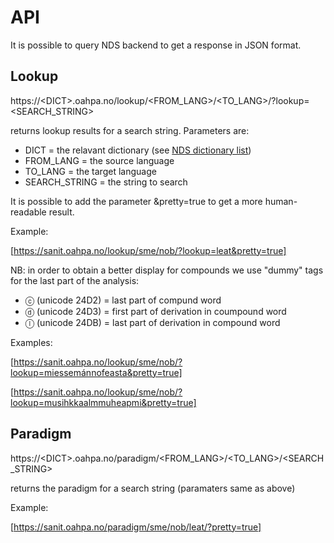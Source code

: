 # API

It is possible to query NDS backend to get a response in JSON format.

## Lookup

https://\<DICT\>.oahpa.no/lookup/\<FROM_LANG\>/\<TO_LANG\>/?lookup=\<SEARCH_STRING\>

returns lookup results for a search string. Parameters are:

- DICT = the relavant dictionary (see [NDS dictionary list](NeahttadigisanitLanguagePairs.html))
- FROM_LANG = the source language
- TO_LANG = the target language
- SEARCH_STRING = the string to search

It is possible to add the parameter &pretty=true to get a more human-readable result.

Example:

[https://sanit.oahpa.no/lookup/sme/nob/?lookup=leat&pretty=true]

NB: in order to obtain a better display for compounds we use "dummy" tags for the last part of the analysis:

- ⓒ (unicode 24D2) = last part of compund word
- ⓓ (unicode 24D3) = first part of derivation in coumpound word
- ⓛ (unicode 24DB) = last part of derivation in compound word

Examples:

[https://sanit.oahpa.no/lookup/sme/nob/?lookup=miessemánnofeasta&pretty=true]

[https://sanit.oahpa.no/lookup/sme/nob/?lookup=musihkkaalmmuheapmi&pretty=true]

## Paradigm

https://\<DICT\>.oahpa.no/paradigm/\<FROM_LANG\>/\<TO_LANG\>/\<SEARCH_STRING\>

returns the paradigm for a search string (paramaters same as above)

Example:

[https://sanit.oahpa.no/paradigm/sme/nob/leat/?pretty=true]
